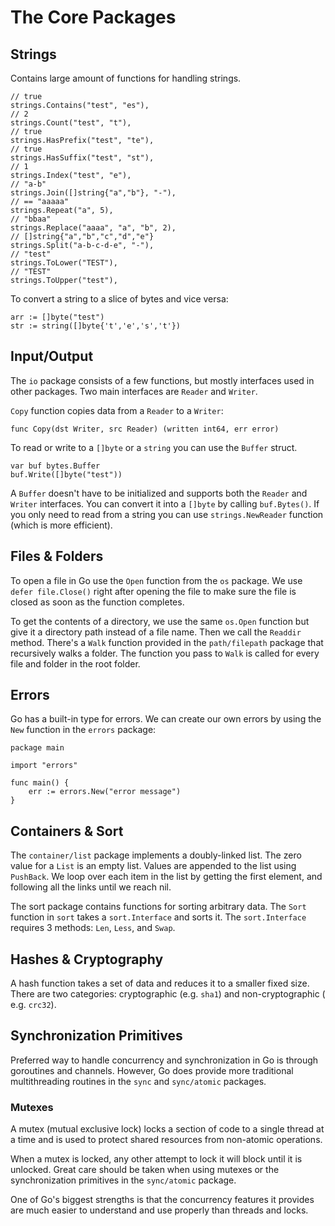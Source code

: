 # The Core Packages

## Strings
Contains large amount of functions for handling strings.

```
// true
strings.Contains("test", "es"),
// 2
strings.Count("test", "t"),
// true
strings.HasPrefix("test", "te"),
// true
strings.HasSuffix("test", "st"),
// 1
strings.Index("test", "e"),
// "a-b"
strings.Join([]string{"a","b"}, "-"),
// == "aaaaa"
strings.Repeat("a", 5),
// "bbaa"
strings.Replace("aaaa", "a", "b", 2),
// []string{"a","b","c","d","e"}
strings.Split("a-b-c-d-e", "-"),
// "test"
strings.ToLower("TEST"),
// "TEST"
strings.ToUpper("test"),
```

To convert a string to a slice of bytes and vice versa:

```
arr := []byte("test")
str := string([]byte{'t','e','s','t'})
```

## Input/Output
The `io` package consists of a few functions, but mostly interfaces used in
other packages. Two main interfaces are `Reader` and `Writer`.

`Copy` function copies data from a `Reader` to a `Writer`:

```
func Copy(dst Writer, src Reader) (written int64, err error)
```

To read or write to a `[]byte` or a `string` you can use the `Buffer` struct.

```
var buf bytes.Buffer
buf.Write([]byte("test"))
```

A `Buffer` doesn't have to be initialized and supports both the `Reader` and
`Writer` interfaces. You can convert it into a `[]byte` by calling
`buf.Bytes()`. If you only need to read from a string you can use
`strings.NewReader` function (which is more efficient).

## Files & Folders
To open a file in Go use the `Open` function from the `os` package. We use
`defer file.Close()` right after opening the file to make sure the file is
closed as soon as the function completes.

To get the contents of a directory, we use the same `os.Open` function but give
it a directory path instead of a file name. Then we call the `Readdir` method.
There's a `Walk` function provided in the `path/filepath` package that
recursively walks a folder. The function you pass to `Walk` is called for
every file and folder in the root folder.

## Errors
Go has a built-in type for errors. We can create our own errors by using the
`New` function in the `errors` package:

```
package main

import "errors"

func main() {
    err := errors.New("error message")
}
```

## Containers & Sort
The `container/list` package implements a doubly-linked list. The zero value for
a `List` is an empty list. Values are appended to the list using `PushBack`. We
loop over each item in the list by getting the first element, and following all
the links until we reach nil.

The sort package contains functions for sorting arbitrary data. The `Sort`
function in `sort` takes a `sort.Interface` and sorts it. The `sort.Interface`
requires 3 methods: `Len`, `Less`, and `Swap`.

## Hashes & Cryptography
A hash function takes a set of data and reduces it to a smaller fixed size.
There are two categories: cryptographic (e.g. `sha1`) and non-cryptographic (
e.g. `crc32`).

## Synchronization Primitives
Preferred way to handle concurrency and synchronization in Go is through
goroutines and channels. However, Go does provide more traditional
multithreading routines in the `sync` and `sync/atomic` packages.

### Mutexes
A mutex (mutual exclusive lock) locks a section of code to a single thread at a
time and is used to protect shared resources from non-atomic operations.

When a mutex is locked, any other attempt to lock it will block until it is
unlocked. Great care should be taken when using mutexes or the synchronization
primitives in the `sync/atomic` package.

One of Go's biggest strengths is that the concurrency features it provides are
much easier to understand and use properly than threads and locks.
